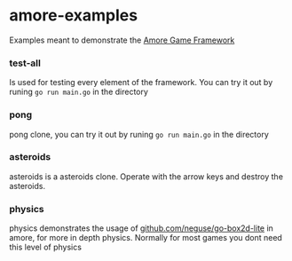# amore-examples

Examples meant to demonstrate the [Amore Game Framework](https://github.com/tanema/amore)

### test-all

Is used for testing every element of the framework. You can try it out by 
runing `go run main.go` in the directory

### pong 

pong clone, you can try it out by runing `go run main.go` in the directory

### asteroids

asteroids is a asteroids clone. Operate with the arrow keys and destroy the asteroids.

### physics

physics demonstrates the usage of [github.com/neguse/go-box2d-lite](https://github.com/neguse/go-box2d-lite)
in amore, for more in depth physics. Normally for most games you dont need this 
level of physics
